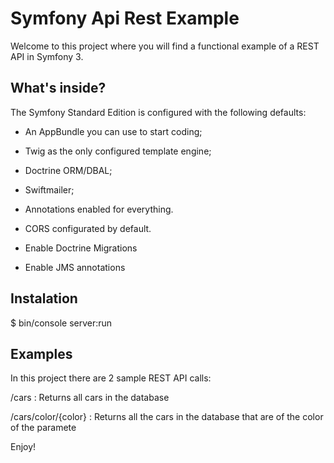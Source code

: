 Symfony Api Rest Example
========================

Welcome to this project where you will find a functional example of a REST API in Symfony 3.

What's inside?
--------------

The Symfony Standard Edition is configured with the following defaults:

  * An AppBundle you can use to start coding;

  * Twig as the only configured template engine;

  * Doctrine ORM/DBAL;

  * Swiftmailer;

  * Annotations enabled for everything.
  
  * CORS configurated by default.
  
  * Enable Doctrine Migrations
  
  * Enable JMS annotations


Instalation
--------------

$ bin/console server:run

Examples
--------------

In this project there are 2 sample REST API calls:

/cars : Returns all cars in the database

/cars/color/{color} : Returns all the cars in the database that are of the color of the paramete

Enjoy!